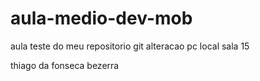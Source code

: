 # aula-medio-dev-mob
aula teste do meu repositorio git
alteracao pc local sala 15

thiago da fonseca bezerra
